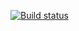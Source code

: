 [![Build status](https://ci.appveyor.com/api/projects/status/lj11s4ui4cnunl22?svg=true)](https://ci.appveyor.com/project/Vladimir-Arg/selenide)
